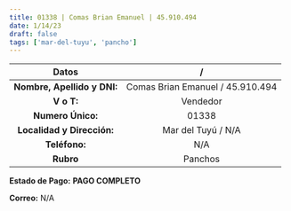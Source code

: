 ```yaml
---
title: 01338 | Comas Brian Emanuel | 45.910.494
date: 1/14/23
draft: false
tags: ['mar-del-tuyu', 'pancho']
---
```


|          **Datos**          |                 /                |
|:---------------------------:|:--------------------------------:|
| **Nombre, Apellido y DNI:** | Comas Brian Emanuel / 45.910.494 |
|          **V o T:**         |             Vendedor             |
|      **Numero Único:**      |               01338              |
|  **Localidad y Dirección:** |        Mar del Tuyú / N/A        |
|        **Teléfono:**        |                N/A               |
|          **Rubro**          |              Panchos             |

**Estado de Pago:** **PAGO COMPLETO**

**Correo:** N/A
